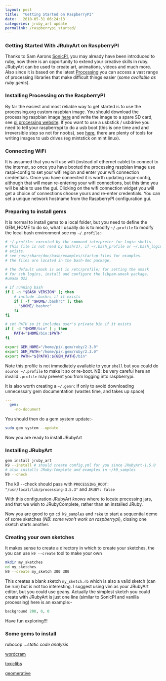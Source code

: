 ```yaml
---
layout: post
title:  "Getting Started on RaspberryPI"
date:   2018-05-31 06:24:13
categories: jruby_art update
permalink: /raspberrypi_started/
---
```


### Getting Started With JRubyArt on RaspberryPI ###

Thanks to Sam Aarons [SonicPI][sonic_pi], you may already have been introduced to ruby, now there is an opportunity to extend your creative skills in ruby.
JRubyArt can be used to create art, animations, videos and much more. Also since it is based on the latest [Processing][processing] you can access a vast range of processing libraries that make difficult things easier (_some available as ruby gems_).

### Installing Processing on the RaspberryPI ###

By far the easiest and most reliable way to get started is to use the processing.org custom raspbian image. You should download the processing raspbian image [here][image] and write the image to a spare SD card, see [pi.processing website][website]. If you want to use a usbstick / usbdrive you need to tell your raspberrypi to do a usb boot (this is one time and and irreversible step so not for noobs), see [here][usbstick], there are plenty of tools for writing images to usb drives (eg mintstick on mint linux).

### Connecting WiFi ###

It is assumed that you will use wifi (instead of ethernet cable) to connect to the internet, so once you have booted the processing raspbian image use raspi-config to set your wifi region and enter your wifi connection credentials. Once you have connected it is worth updating raspi-config, although that will mean re-entering your wifi connections, but this time you will be able to use the gui. Clicking on the wifi connection widget you will get a choice of connections choose yours and re-enter credentials. You can set a unique network hostname from the RaspberryPI configuration gui.

### Preparing to install gems ###

It is normal to install gems to a local folder, but you need to define the GEM_HOME to do so, what I usually do is to modify `~/.profile` to modify the local bash environment see my `~/.profile`:-

```bash
# ~/.profile: executed by the command interpreter for login shells.
# This file is not read by bash(1), if ~/.bash_profile or ~/.bash_login
# exists.
# see /usr/share/doc/bash/examples/startup-files for examples.
# the files are located in the bash-doc package.

# the default umask is set in /etc/profile; for setting the umask
# for ssh logins, install and configure the libpam-umask package.
#umask 022

# if running bash
if [ -n "$BASH_VERSION" ]; then
    # include .bashrc if it exists
    if [ -f "$HOME/.bashrc" ]; then
	. "$HOME/.bashrc"
    fi
fi

# set PATH so it includes user's private bin if it exists
if [ -d "$HOME/bin" ] ; then
    PATH="$HOME/bin:$PATH"
fi

export GEM_HOME="/home/pi/.gem/ruby/2.3.0"
export GEM_PATH="/home/pi/.gem/ruby/2.3.0"
export PATH="${PATH}:${GEM_PATH}/bin"
```

Note this profile is not immediately available to your `shell` but you could do `source ~/.profile` to make it so or re-boot.
NB: be very careful here an invalid `.profile` may prevent you from logging into raspberrypi.

It is also worth creating a `~/.gemrc` if only to avoid downloading unnecessary gem documentation (wastes time, and takes up space)

```yaml
---
  gem:
    -no-document
```

You should then do a gem system update:-

```bash
sudo gem system --update
```
Now you are ready to install JRubyArt

### Installing JRubyArt ###

```bash
gem install jruby_art
k9 --install # should create config.yml for you since JRubyArt-1.5.0
# also installs JRuby-Complete and examples in ~/k9_samples
k9 --check
```
The k9 --check should pass with `PROCESSING_ROOT: "/usr/local/lib/processing-3.5.3"` and `JRUBY: false`

With this configuration JRubyArt _knows_ where to locate processing jars, and that we wish to JRubyComplete, rather than an installed JRuby.

Now you are good to go `cd k9_samples` and `rake` to start a sequential demo of some sketches (_NB: some won't work on raspberrypi_), closing one sketch starts another.

### Creating your own sketches ###

It makes sense to create a directory in which to create your sketches, the you can use `k9 --create` tool to make your own

```bash
mkdir my_sketches
cd my_sketches
k9 --create my_sketch 300 300
```
This creates a blank sketch `my_sketch.rb` which is also a valid sketch (can be run) but is not too interesting. I suggest using vim as your JRubyArt editor, but you could use geany. Actually the simplest sketch you could create with JRubyArt is just one line (similar to SonicPI and vanilla processing) here is an example:-

```ruby
background 200, 0, 0
```
Have fun exploring!!!

### Some gems to install ###

rubocop ..._static code analysis_

[wordcram](https://github.com/ruby-processing/WordCram/)

[toxiclibs](https://github.com/ruby-processing/toxicgem/)

[geomerative](https://ruby-processing.github.io/geomerativegem/)

[sonic_pi]:https://sonic-pi.net/
[website]:https://pi.processing.org/get-started/
[usbstick]:https://www.raspberrypi.org/documentation/hardware/raspberrypi/bootmodes/msd.md


[image]:https://github.com/processing/processing/releases/download/processing-0264-3.4/processing-3.5.3-linux-raspbian.zip
[api]: {{site.github.url}}/methods/processing_api
[ben]:https://blog.engineyard.com/2015/getting-started-with-ruby-processing
[processing]:https://processing.org/
[gem]:https://rubygems.org/gems/ruby-processing
[jrubyart]:https://rubygems.org/gems/jruby_art
[changes]:https://github.com/processing/processing/wiki/Changes-in-3.0
[official]:https://processing.org/download/?processing
[platforms]:https://github.com/processing/processing/wiki/Supported-Platforms
[editor]:http://ruby-processing.github.io/JRubyArt/editors.html
[sound]:https://monkstone.github.io/_posts/minim
[video]:https://monkstone.github.io/_posts/create_video
[casey]:https://github.com/processing/processing/wiki/FAQ
